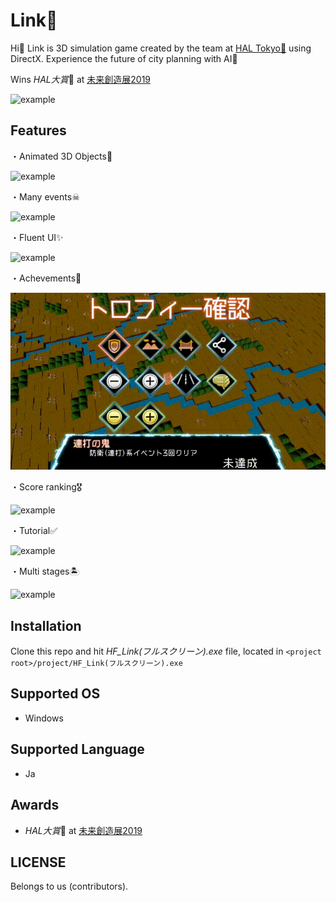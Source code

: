 # Link🏢

Hi👋 Link is 3D simulation game created by the team at [HAL Tokyo🏫](https://www.hal.ac.jp/tokyo) using DirectX.
Experience the future of city planning with AI🤖

Wins *HAL大賞*🏅 at [未来創造展2019](https://www.hal.ac.jp/tokyo/campuslife/ms2019)
 
![example](https://github.com/natsuk4ze/link/blob/master/readme_assets/example.gif)

## Features

・Animated 3D Objects👏

![example](https://github.com/natsuk4ze/link/blob/master/readme_assets/mateorite.gif)

・Many events☠

![example](https://github.com/natsuk4ze/link/blob/master/readme_assets/atrantise.gif)

・Fluent UI✨

![example](https://github.com/natsuk4ze/link/blob/master/readme_assets/ui.gif)

・Achevements📛

![example](https://github.com/natsuk4ze/link/blob/master/readme_assets/achivements.gif)

・Score ranking🎖

![example](https://github.com/natsuk4ze/link/blob/master/readme_assets/score.gif)

・Tutorial✅

![example](https://github.com/natsuk4ze/link/blob/master/readme_assets/tutorial.gif)

・Multi stages🏝

![example](https://github.com/natsuk4ze/link/blob/master/readme_assets/stage.gif)

## Installation

Clone this repo and hit _HF_Link(フルスクリーン).exe_ file, located in
`<project root>/project/HF_Link(フルスクリーン).exe`

## Supported OS

* Windows

## Supported Language

* Ja

## Awards

* *HAL大賞*🏅 at [未来創造展2019](https://www.hal.ac.jp/tokyo/campuslife/ms2019)

## LICENSE

Belongs to us (contributors).
